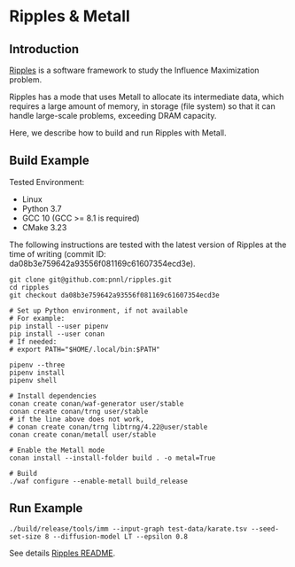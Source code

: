 # Ripples & Metall

## Introduction

[Ripples](https://github.com/pnnl/ripples) is a software framework to study the Influence Maximization problem.

Ripples has a mode that uses Metall to allocate its intermediate data, which requires a large amount of memory, in storage (file system) so that
it can handle large-scale problems, exceeding DRAM capacity.

Here, we describe how to build and run Ripples with Metall.

## Build Example

Tested Environment:

- Linux
- Python 3.7
- GCC 10 (GCC >= 8.1 is required)
- CMake 3.23

The following instructions are tested with the latest version of Ripples at the time of writing (commit ID: da08b3e759642a93556f081169c61607354ecd3e).

```shell
git clone git@github.com:pnnl/ripples.git
cd ripples
git checkout da08b3e759642a93556f081169c61607354ecd3e

# Set up Python environment, if not available
# For example:
pip install --user pipenv
pip install --user conan
# If needed:
# export PATH="$HOME/.local/bin:$PATH"

pipenv --three
pipenv install
pipenv shell

# Install dependencies
conan create conan/waf-generator user/stable
conan create conan/trng user/stable
# if the line above does not work,
# conan create conan/trng libtrng/4.22@user/stable
conan create conan/metall user/stable

# Enable the Metall mode
conan install --install-folder build . -o metal=True

# Build
./waf configure --enable-metall build_release
```

## Run Example

```shell
./build/release/tools/imm --input-graph test-data/karate.tsv --seed-set-size 8 --diffusion-model LT --epsilon 0.8
```

See details [Ripples README](https://github.com/pnnl/ripples).